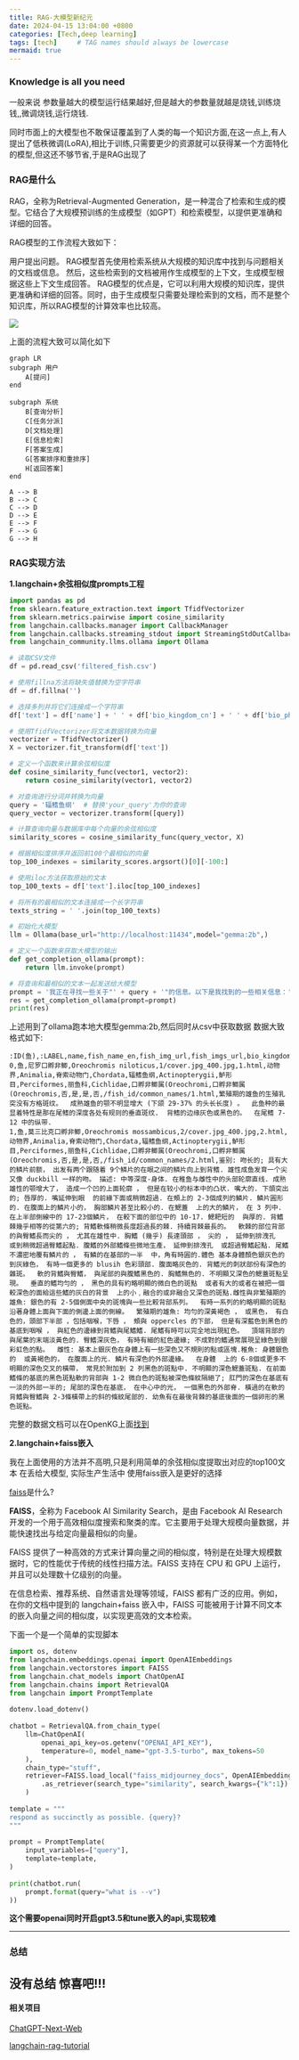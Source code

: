 ```yaml
---
title: RAG-大模型新纪元
date: 2024-04-15 13:04:00 +0800
categories: [Tech,deep learning]
tags: [tech]     # TAG names should always be lowercase
mermaid: true
---
```


### Knowledge is all you need

一般来说 参数量越大的模型运行结果越好,但是越大的参数量就越是烧钱,训练烧钱,,微调烧钱,运行烧钱.

同时市面上的大模型也不敢保证覆盖到了人类的每一个知识方面,在这一点上,有人提出了低秩微调(LoRA),相比于训练,只需要更少的资源就可以获得某一个方面特化的模型,但这还不够节省,于是RAG出现了

### RAG是什么

RAG，全称为Retrieval-Augmented Generation，是一种混合了检索和生成的模型。它结合了大规模预训练的生成模型（如GPT）和检索模型，以提供更准确和详细的回答。

RAG模型的工作流程大致如下：

用户提出问题。
RAG模型首先使用检索系统从大规模的知识库中找到与问题相关的文档或信息。
然后，这些检索到的文档被用作生成模型的上下文，生成模型根据这些上下文生成回答。
RAG模型的优点是，它可以利用大规模的知识库，提供更准确和详细的回答。同时，由于生成模型只需要处理检索到的文档，而不是整个知识库，所以RAG模型的计算效率也比较高。

![](https://raw.githubusercontent.com/Moeary/pic_bed/main/img/202404121254302.png)

上面的流程大致可以简化如下
```mermaid
graph LR
subgraph 用户
    A[提问]
end

subgraph 系统
    B[查询分析]
    C[任务分派]
    D[文档处理]
    E[信息检索]
    F[答案生成]
    G[答案排序和重排序]
    H[返回答案]
end

A --> B
B --> C
C --> D
D --> E
E --> F
F --> G
G --> H
```

### RAG实现方法

**1.langchain+余弦相似度prompts工程**
```python
import pandas as pd
from sklearn.feature_extraction.text import TfidfVectorizer
from sklearn.metrics.pairwise import cosine_similarity
from langchain.callbacks.manager import CallbackManager
from langchain.callbacks.streaming_stdout import StreamingStdOutCallbackHandler
from langchain_community.llms.ollama import Ollama

# 读取CSV文件
df = pd.read_csv('filtered_fish.csv')

# 使用fillna方法将缺失值替换为空字符串
df = df.fillna('')

# 选择多列并将它们连接成一个字符串
df['text'] = df['name'] + ' ' + df['bio_kingdom_cn'] + ' ' + df['bio_phylum_cn'] + ' ' + df['bio_class_cn'] + ' ' + df['bio_order_cn'] + ' ' + df['bio_family_cn'] + ' ' + df['bio_genus_cn'] + ' ' + df['bio_introduction']

# 使用TfidfVectorizer将文本数据转换为向量
vectorizer = TfidfVectorizer()
X = vectorizer.fit_transform(df['text'])

# 定义一个函数来计算余弦相似度
def cosine_similarity_func(vector1, vector2):
    return cosine_similarity(vector1, vector2)

# 对查询进行分词并转换为向量
query = '辐鳍鱼纲'  # 替换'your_query'为你的查询
query_vector = vectorizer.transform([query])

# 计算查询向量与数据库中每个向量的余弦相似度
similarity_scores = cosine_similarity_func(query_vector, X)

# 根据相似度排序并返回前100个最相似的向量
top_100_indexes = similarity_scores.argsort()[0][-100:]

# 使用iloc方法获取原始的文本
top_100_texts = df['text'].iloc[top_100_indexes]

# 将所有的最相似的文本连接成一个长字符串
texts_string = ' '.join(top_100_texts)

# 初始化大模型
llm = Ollama(base_url="http://localhost:11434",model="gemma:2b",)

# 定义一个函数来获取大模型的输出
def get_completion_ollama(prompt):
    return llm.invoke(prompt)

# 将查询和最相似的文本一起发送给大模型
prompt = '我正在寻找一些关于"' + query + '"的信息。以下是我找到的一些相关信息：' + texts_string
res = get_completion_ollama(prompt=prompt)
print(res)
```

上述用到了ollama跑本地大模型gemma:2b,然后同时从csv中获取数据
数据大致格式如下:
```csv
:ID(鱼),:LABEL,name,fish_name_en,fish_img_url,fish_imgs_url,bio_kingdom_cn,bio_kingdom_en,bio_phylum_cn,bio_phylum_en,bio_class_cn,bio_class_en,bio_order_cn,bio_order_en,bio_family_cn,bio_family_en,bio_genus_cn,bio_genus_en,bio_is_toxic,bio_is_economy,bio_is_food,bio_is_view,bio_other_name_url,bio_introduction
0,鱼,尼罗口孵非鲫,Oreochromis niloticus,1/cover.jpg_400.jpg,1.html,动物界,Animalia,脊索动物门,Chordata,辐鳍鱼纲,Actinopterygii,鲈形目,Perciformes,丽鱼科,Cichlidae,口孵非鲫属(Oreochromi,口孵非鲫属(Oreochromis,否,是,是,否,/fish_id/common_names/1.html,繁殖期的雄鱼的生殖乳突没有方格斑纹。  成熟雄鱼的颚不明显增大 (下颌 29-37% 的头长长度) 。  此鱼种的最显着特性是那在尾鳍的深度各处有规则的垂直斑纹.  背鳍的边缘灰色或黑色的。  在尾鳍 7-12 中的纵带.
1,鱼,莫三比克口孵非鲫,Oreochromis mossambicus,2/cover.jpg_400.jpg,2.html,动物界,Animalia,脊索动物门,Chordata,辐鳍鱼纲,Actinopterygii,鲈形目,Perciformes,丽鱼科,Cichlidae,口孵非鲫属(Oreochromi,口孵非鲫属(Oreochromis,否,是,是,否,/fish_id/common_names/2.html,鉴别: 吻长的; 具有大的鳞片前额， 出发有两个跟随着 9个鳞片的在眼之间的鳞片向上到背鳍. 雄性成鱼发育一个尖又像 duckbill 一样的吻。 描述: 中等深度-身体. 在稚鱼与雌性中的头部轮廓直线. 成熟雄性的颚增大了， 造成一个凹的上面轮廓 ， 但是在较小的标本中的凸状. 嘴大的. 下頜突出的; 唇厚的. 嘴延伸到眼  的前緣下面或稍微超過. 在頰上的 2-3個成列的鱗片. 鱗片圓形的. 在腹面上的鱗片小的， 胸部鱗片甚至比較小的. 在鰓蓋  上的大的鱗片， 在 3 列中. 在上半部側線中的 17-23個鱗片， 在較下面的部位中的 10-17. 鰓耙短的  與厚的. 背鰭棘幾乎相等的從第六的; 背鰭軟條稍微長度超過長的棘. 持續背棘最長的。  軟棘的部位背部的與臀鰭長而尖的 ， 尤其在雄性中. 胸鰭 (幾乎) 長達頭部 ， 尖的 ， 延伸到排洩孔  或到稍微超過臀鰭起點. 腹鰭的外部鰭條些微地生產， 延伸到排洩孔  或超過臀鰭起點. 尾鰭不濃密地覆有鱗片的 ， 有鱗的在基部的一半  中，角有時圓的.體色 基本身體顏色銀灰色的到灰綠色， 有時一個更多的 blusih 色彩頭部. 腹面略灰色的. 背鰭光的刺狀部份有深色的雜斑。  軟的背鰭與臀鰭， 與尾部的與腹鰭黑色的. 胸鰭無色的. 不明顯又深色的鰓蓋斑點呈現。  垂直的鰭均勻的 ， 黑色的具有約略明顯的微白色的斑點  或者有大的或者在被把一個較深色的面給這些鰭的灰白的背景  上的小﹐融合的或非融合又深色的斑點.雌性與非繁殖期的雄魚: 銀色的有 2-5個側面中央的斑塊與一些比較背部系列。  有時一系列的約略明顯的斑點沿著身體上面與下面的側邊上面的側線。  繁殖期的雄魚: 均勻的深黃褐色 ， 或黑色， 有白色的，頭部下半部 ，包括咽喉，下唇 ， 頰與 oppercles 的下部， 但是有深藍色到黑色的基底到咽喉 ， 與紅色的邊緣到背鰭與尾鰭鰭. 尾鰭有時可以完全地出現紅色。  頂端背部的與尾葉的末端淡黃色的. 臀鰭深灰色， 有時有細的紅色邊緣; 不成對的鰭通常展現呈綠色到銀彩虹色的點。  雌性: 基本上銀灰色在身體上有一些深色又不規則的點或區塊.稚魚: 身體銀色的  或黃褐色的， 在腹面上的光. 鱗片有深色的外部邊緣。  在身體  上的 6-8個或更多不明顯的深色交叉的橫帶， 常見於附加到 2 列黑色的斑點中. 不明顯的深色鰓蓋斑點. 在前面鰭條的基底的黑色斑點軟的背部與 1-2 微白色的斑點被深色條紋隔絕了; 肛門的深色在基底有一淡的外部一半的; 尾部的深色在基底， 在中心中的光， 一個黑色的外部脊. 橫過的在軟的背鰭與臀鰭與 2-3條橫帶上的斜的條紋尾部的. 幼魚有在最後背棘的基底後面的一個卵形的黑色斑點。
```
完整的数据文档可以在OpenKG上面[找到](http://data.openkg.cn/dataset/ocean)

**2.langchain+faiss嵌入**

我在上面使用的方法并不高明,只是利用简单的余弦相似度提取出对应的top100文本 在丢给大模型,
实际生产生活中 使用faiss嵌入是更好的选择

[faiss](https://github.com/facebookresearch/faiss)是什么?

**FAISS**，全称为 Facebook AI Similarity Search，是由 Facebook AI Research 开发的一个用于高效相似度搜索和聚类的库。它主要用于处理大规模向量数据，并能快速找出与给定向量最相似的向量。

FAISS 提供了一种高效的方式来计算向量之间的相似度，特别是在处理大规模数据时，它的性能优于传统的线性扫描方法。FAISS 支持在 CPU 和 GPU 上运行，并且可以处理数十亿级别的向量。

在信息检索、推荐系统、自然语言处理等领域，FAISS 都有广泛的应用。例如，在你的文档中提到的 langchain+faiss 嵌入中，FAISS 可能被用于计算不同文本的嵌入向量之间的相似度，以实现更高效的文本检索。

下面一个是一个简单的实现脚本
```python
import os, dotenv 
from langchain.embeddings.openai import OpenAIEmbeddings 
from langchain.vectorstores import FAISS 
from langchain.chat_models import ChatOpenAI 
from langchain.chains import RetrievalQA 
from langchain import PromptTemplate 
 
dotenv.load_dotenv() 
 
chatbot = RetrievalQA.from_chain_type( 
    llm=ChatOpenAI( 
        openai_api_key=os.getenv("OPENAI_API_KEY"), 
        temperature=0, model_name="gpt-3.5-turbo", max_tokens=50 
    ),
    chain_type="stuff", 
    retriever=FAISS.load_local("faiss_midjourney_docs", OpenAIEmbeddings())          
        .as_retriever(search_type="similarity", search_kwargs={"k":1}) 
    ) 
 
template = """ 
respond as succinctly as possible. {query}? 
""" 
 
prompt = PromptTemplate( 
    input_variables=["query"], 
    template=template, 
) 
 
print(chatbot.run( 
    prompt.format(query="what is --v") 
))
```
**这个需要openai同时开启gpt3.5和tune嵌入的api,实现较难**

---
### 总结
没有总结 惊喜吧!!!
---
#### 相关项目
[ChatGPT-Next-Web](https://github.com/ChatGPTNextWeb/ChatGPT-Next-Web)

[langchain-rag-tutorial](https://github.com/pixegami/langchain-rag-tutorial)
